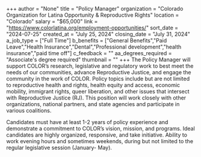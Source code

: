 +++
author = "None"
title = "Policy Manager"
organization = "Colorado Organization for Latina Opportunity & Reproductive Rights"
location = "Colorado"
salary = "$65,000"
link = "https://www.colorlatina.org/employment-opportunities/"
sort_date = "2024-07-25"
created_at = "July 25, 2024"
closing_date = "July 31, 2024"
a_job_type = ["Full Time"]
b_benefits = ["General Benefits","Paid Leave","Health Insurance","Dental","Professional development","health insurance","paid time off"]
c_feedback = ""
aa_degrees_required = "Associate's degree required"
thumbnail = ""
+++
The Policy Manager will support COLOR’s research, legislative and regulatory work to best meet the needs of our communities, advance Reproductive Justice, and engage the community in the work of COLOR. Policy topics include but are not limited to reproductive health and rights, health equity and access, economic mobility, immigrant rights, queer liberation, and other issues that intersect with Reproductive Justice (RJ). This position will work closely with other organizations, national partners, and state agencies and participate in various coalitions. 

Candidates must have at least 1-2 years of policy experience and demonstrate a commitment to COLOR’s vision, mission, and programs. Ideal candidates are highly organized, responsive, and take initiative. Ability to work evening hours and sometimes weekends, during but not limited to the regular legislative session (January- May).